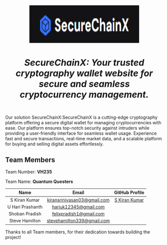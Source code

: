 <h1 align="center">
  <img src="./assets/images/securechainx.png" alt="Logo" width="350px" height="120px" />
  <div>
    <h5>SecureChainX: Your trusted cryptography wallet website for secure and seamless cryptocurrency management.</h5>
  </div>
</h1>

Our solution SecureChainX:SecureChainX is a cutting-edge cryptography platform offering a secure digital wallet for managing cryptocurrencies with ease. Our platform ensures top-notch security against intruders while providing a user-friendly interface for seamless wallet usage. Experience fast and secure transactions, real-time market data, and a scalable platform for buying and selling digital assets effortlessly.

## Team Members

<div>
  <p>Team Number: <b>VH235</b></p>
  <p>Team Name: <b>Quantum Questers</b></p>
</div>

| Name | Email | GitHub Profile |
| :----: | :----: | :----: |
| S Kiran Kumar| kiransrinivasan03@gmail.com |  [S Kiran Kumar](https://github.com/S-kiran-k) |
| U Hari Prashanth| hariuk12345@gmail.com |  []() |
| Shoban Pradish | felixpradish1@gmail.com | []() |
| Steve Hamilton | stevehamilton339@gmail.com | []() |

Thanks to all Team members, for their dedication towards building the project!

